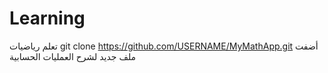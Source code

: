 # Learning
تعلم رياضيات
git clone https://github.com/USERNAME/MyMathApp.git
أضفت ملف جديد لشرح العمليات الحسابية